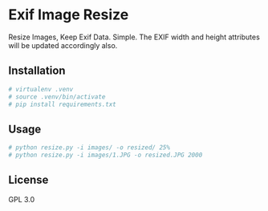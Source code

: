 # Exif Image Resize

Resize Images, Keep Exif Data. Simple. The EXIF width and height attributes will be updated accordingly also.

## Installation

```bash
# virtualenv .venv
# source .venv/bin/activate
# pip install requirements.txt
```

## Usage

```bash
# python resize.py -i images/ -o resized/ 25%
# python resize.py -i images/1.JPG -o resized.JPG 2000
```

## License

GPL 3.0